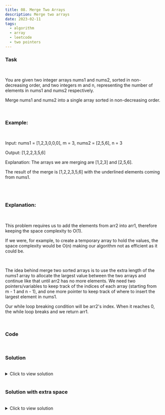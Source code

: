```yaml
---
title: 08. Merge Two Arrays
description: Merge two arrays
date: 2023-02-11
tags:
  - algorithm
  - array
  - leetcode
  - two pointers
---
```


### Task

<br />

You are given two integer arrays nums1 and nums2, sorted in non-decreasing order, and two integers m and n, representing the number of elements in nums1 and nums2 respectively.

Merge nums1 and nums2 into a single array sorted in non-decreasing order.

<br />

### Example:

<br />

Input: nums1 = [1,2,3,0,0,0], m = 3, nums2 = [2,5,6], n = 3

Output: [1,2,2,3,5,6]

Explanation: The arrays we are merging are [1,2,3] and [2,5,6].

The result of the merge is [1,2,2,3,5,6] with the underlined elements coming from nums1.

<br />
<br />

### Explanation:

<br />

This problem requires us to add the elements from arr2 into arr1, therefore keeping the space complexity to O(1).

If we were, for example, to create a temporary array to hold the values, the space complexity would be O(n) making our algorithm not as efficient as it could be.

<br />

The idea behind merge two sorted arrays is to use the extra length of the nums1 array to allocate the largest value between the two arrays and continue like that until arr2 has no more elements.
We need two pointers/variables to keep track of the indices of each array (starting from m - 1 and n - 1), and one more pointer to keep track of where to insert the largest element in nums1.

Our while loop breaking condition will be arr2's index. When it reaches 0, the while loop breaks and we return arr1.

<br />

### Code

<br />

### Solution

<br />

<details>
  <summary>Click to view solution</summary>

```js
function merge(arr1, m, arr2, n) {
  let first = m - 1;
  let second = n - 1;
  let i = m + n - 1;

  while (second >= 0) {
    let fVal = arr1[first];
    let sVal = arr2[second];

    if (fVal > sVal) {
      arr1[i] = fVal;
      i--;
      first--;
    } else {
      arr1[i] = sVal;
      i--;
      second--;
    }
  }
}

mergeSort([1, 2, 3, 0, 0, 0], 3, [2, 5, 6], 3);
```

</details>

<br />

### Solution with extra space

<br />

<details>
  <summary>Click to view solution</summary>

```js
function mergeSortedArrays(arr1, arr2) {
  const mergedArray = [];
  let arr1Item = arr1[0];
  let arr2Item = arr2[0];
  let i = 1;
  let j = 1;

  while (arr1Item || arr2Item) {
    //checking if the last items of arr2 are not undefined
    if (!arr2Item || arr1Item < arr2Item) {
      mergedArray.push(arr1Item);
      arr1Item = arr1[i];
      i++;
    } else {
      mergedArray.push(arr2Item);
      arr2Item = arr2[j];
      j++;
    }
  }

  return mergedArray;
}

mergeSortedArrays([0, 3, 4, 31], [4, 6, 30]);
```

</details>

<br />
